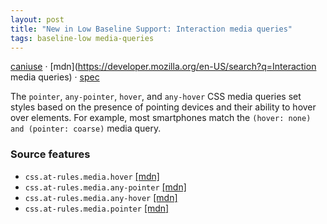 ```yaml
---
layout: post
title: "New in Low Baseline Support: Interaction media queries"
tags: baseline-low media-queries
---
```


[caniuse](https://caniuse.com/?search=interaction) · [mdn](https://developer.mozilla.org/en-US/search?q=Interaction media queries) · [spec](https://drafts.csswg.org/mediaqueries-5/#mf-interaction)

The `pointer`, `any-pointer`, `hover`, and `any-hover` CSS media queries set styles based on the presence of pointing devices and their ability to hover over elements. For example, most smartphones match the `(hover: none) and (pointer: coarse)` media query.

### Source features

- ``css.at-rules.media.hover`` [[mdn]](https://developer.mozilla.org/en-US/search?q=css.at-rules.media.hover)
- ``css.at-rules.media.any-pointer`` [[mdn]](https://developer.mozilla.org/en-US/search?q=css.at-rules.media.any-pointer)
- ``css.at-rules.media.any-hover`` [[mdn]](https://developer.mozilla.org/en-US/search?q=css.at-rules.media.any-hover)
- ``css.at-rules.media.pointer`` [[mdn]](https://developer.mozilla.org/en-US/search?q=css.at-rules.media.pointer)
